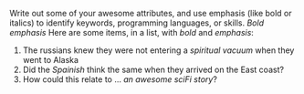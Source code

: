 Write out some of your awesome attributes, and use emphasis (like bold or italics) to identify keywords, programming languages, or skills.
*Bold*
_emphasis_
Here are some items, in a list, with *bold* and _emphasis_:
1. The russians knew they were not entering a *_spiritual vacuum_* when they went to Alaska
1. Did the *Spainish* think the same when they arrived on the East coast?
1. How could this relate to ... _an awesome sciFi story_?  
